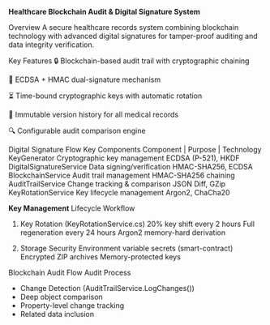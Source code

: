 **Healthcare Blockchain Audit & Digital Signature System**

Overview
A secure healthcare records system combining blockchain technology with advanced digital signatures for tamper-proof auditing and data integrity verification.

Key Features
🔒 Blockchain-based audit trail with cryptographic chaining

📝 ECDSA + HMAC dual-signature mechanism

⏳ Time-bound cryptographic keys with automatic rotation

🔄 Immutable version history for all medical records

🔍 Configurable audit comparison engine

Digital Signature Flow
Key Components
Component	                  | Purpose	                     | Technology
KeyGenerator	                Cryptographic key management	 ECDSA (P-521), HKDF
DigitalSignatureService	      Data signing/verification	     HMAC-SHA256, ECDSA
BlockchainService	            Audit trail management	       HMAC-SHA256 chaining
AuditTrailService	            Change tracking & comparison	 JSON Diff, GZip
KeyRotationService	          Key lifecycle management	     Argon2, ChaCha20

**Key Management**
Lifecycle Workflow
1. Key Rotation (KeyRotationService.cs)
   20% key shift every 2 hours
   Full regeneration every 24 hours
   Argon2 memory-hard derivation

2. Storage Security
   Environment variable secrets (smart-contract)
   Encrypted ZIP archives
   Memory-protected keys

Blockchain Audit Flow
Audit Process
-  Change Detection (AuditTrailService.LogChanges())
-  Deep object comparison
-  Property-level change tracking
-  Related data inclusion
